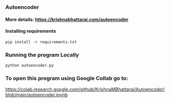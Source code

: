 ### Autoencoder 

#### More details:  https://krishnabhattarai.com/autoencoder

#### Installing requirements
```
pip install -r requirements.txt
```

### Running the program Locally
```
python autoencoder.py
```

### To open this program using Google Collab go to:
https://colab.research.google.com/github/KrishnaMBhattarai/Autoencoder/blob/main/autoencoder.ipynb